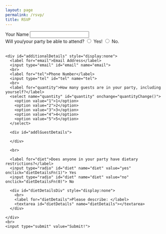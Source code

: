 ```yaml
---
layout: page
permalink: /rsvp/
title: RSVP
---
```


<link rel="stylesheet" href="https://unpkg.com/purecss@1.0.0/build/pure-min.css" integrity="sha384-nn4HPE8lTHyVtfCBi5yW9d20FjT8BJwUXyWZT9InLYax14RDjBj46LmSztkmNP9w" crossorigin="anonymous">
<script src="/form.js"></script>

<form class="pure-form-stacked" action="https://getform.io/f/0cff5cfd-5ab5-4d3c-8f95-50be1ec60926" method="POST">
    <div id="BasicInfo">
      <label for="name">Your Name</label>
      <input type="text" id="name" name="name">
      <br>
      <label for="coming">Will you/your party be able to attend?</label>
      <input type="radio" id="coming" name="coming" value="yes" onclick="partyComing(1)"> Yes! 
      <input type="radio" name="coming" id="coming" value="no" onclick="partyComing(0)"> No.
      <br><br>
      </div>
    
    <div id="additionalDetails" style="display:none">
      <label for="email">Email Address</label>
      <input type="email" id="email" name="email">
      <br>
      <label for="tel">Phone Number</label>
      <input type="tel" id="tel" name="tel">
      <br>
      <label for="quantity">How many guests are in your party, including yourself?</label>
      <select name="quantity" id="quantity" onchange="quantityChange()">
        <option value="1">1</option>
        <option value="2">2</option>
        <option value="3">3</option>
        <option value="4">4</option>
        <option value="5">5</option>
      </select>
      
      <div id="addlGuestDetails">
      
      </div>
      
      <br>
      
      <label for="diet">Does anyone in your party have dietary restrictions?</label>
      <input type="radio" id="diet" name="diet" value="yes" onclick="dietDetailsFn(1)"> Yes
      <input type="radio" id="diet" name="diet" value="no" onclick="dietDetailsFn(0)"> No
      
      <div id="dietDetailsDiv" style="display:none">
        <br>
        <label for="dietDetails">Please describe: </label>
        <textarea id="dietDetails" name="dietDetails"></textarea>
      </div>
      
    </div>
    <br>
    <input type="submit" value="Submit!">

</form>